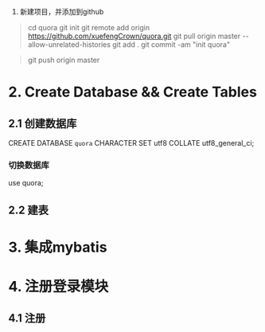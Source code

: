 

1. 新建项目，并添加到github
> cd quora
> git init
> git remote add origin https://github.com/xuefengCrown/quora.git
> git pull origin master --allow-unrelated-histories
> git add .
> git commit -am "init quora"

> git push origin master

# 2. Create Database && Create Tables
## 2.1 创建数据库
CREATE DATABASE `quora` CHARACTER SET utf8 COLLATE utf8_general_ci;
### 切换数据库
use quora;
## 2.2 建表

# 3. 集成mybatis

# 4. 注册登录模块
## 4.1 注册





